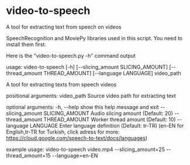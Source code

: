 # video-to-speech
A tool for extracting text from speech on videos 

SpeechRecognition and MoviePy libraries used in this script.
You need to install them first.

Here is the "video-to-speech.py -h" command output

usage: video-to-speech [-h] [--slicing_amount SLICING_AMOUNT]
                     [--thread_amount THREAD_AMOUNT] [--language LANGUAGE]
                     video_path

A tool for extracting texts from speech videos

positional arguments:
  video_path            Source video path for extracting text

optional arguments:
  -h, --help            show this help message and exit
  --slicing_amount SLICING_AMOUNT
                        Audio slicing amount (Default: 20)
  --thread_amount THREAD_AMOUNT
                        Worker thread amount (Default: 10)
  --language LANGUAGE   Enter language definition (Default: tr-TR) (en-EN for
                        English,tr-TR for Turkish, click adress for more:
                        https://cloud.google.com/speech-to-text/docs/languages)

example usage: video-to-speech video.mp4 --slicing_amount=25
--thread_amount=15 --language=en-EN
